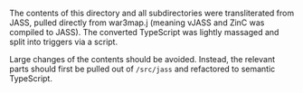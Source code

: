 The contents of this directory and all subdirectories were transliterated from
JASS, pulled directly from war3map.j (meaning vJASS and ZinC was compiled to
JASS). The converted TypeScript was lightly massaged and split into triggers via
a script.

Large changes of the contents should be avoided. Instead, the relevant parts
should first be pulled out of `/src/jass` and refactored to semantic TypeScript.
